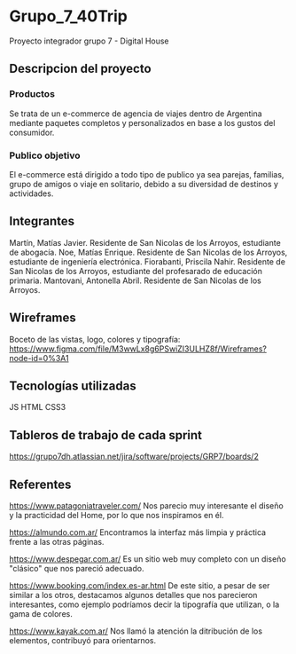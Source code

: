 # Grupo_7_40Trip
Proyecto integrador grupo 7 - Digital House

## Descripcion del proyecto

### Productos

Se trata de un e-commerce de agencia de viajes dentro de Argentina mediante paquetes completos y personalizados en base a los gustos del consumidor.

### Publico objetivo

El e-commerce está dirigido a todo tipo de publico ya sea parejas, familias, grupo de amigos o viaje en solitario, debido a su diversidad de destinos y actividades.

## Integrantes

Martín, Matías Javier. Residente de San Nicolas de los Arroyos, estudiante de abogacía.
Noe, Matías Enrique. Residente de San Nicolas de los Arroyos, estudiante de ingeniería electrónica.
Fiorabanti, Priscila Nahir. Residente de San Nicolas de los Arroyos, estudiante del profesarado de educación primaria.
Mantovani, Antonella Abril. Residente de San Nicolas de los Arroyos.

## Wireframes

Boceto de las vistas, logo, colores y tipografía: https://www.figma.com/file/M3wwLx8g6PSwiZI3ULHZ8f/Wireframes?node-id=0%3A1

## Tecnologías utilizadas

JS
HTML
CSS3

## Tableros de trabajo de cada sprint

https://grupo7dh.atlassian.net/jira/software/projects/GRP7/boards/2

## Referentes

https://www.patagoniatraveler.com/ Nos parecio muy interesante el diseño y la practicidad del Home, por lo que nos inspiramos en él.

https://almundo.com.ar/ Encontramos la interfaz más limpia y práctica frente a las otras páginas.

https://www.despegar.com.ar/ Es un sitio web muy completo con un diseño "clásico" que nos pareció adecuado. 

https://www.booking.com/index.es-ar.html De este sitio, a pesar de ser similar a los otros, destacamos algunos detalles que nos parecieron interesantes, como ejemplo podríamos decir la tipografía que utilizan, o la gama de colores.

https://www.kayak.com.ar/ Nos llamó la atención la ditribución de los elementos, contribuyó para orientarnos. 


